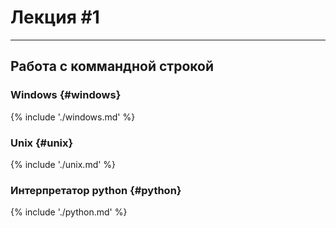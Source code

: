 <style>
kbd {
	border-radius: 3px;
	color: white;
	background: #222;
	padding: 3px;
}
</style>
# Лекция #1
------------
## Работа с коммандной строкой

### Windows {#windows}
{% include './windows.md' %}

### Unix {#unix}
{% include './unix.md' %}

### Интерпретатор python {#python}
{% include './python.md' %}
